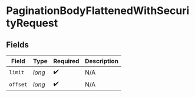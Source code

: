 # PaginationBodyFlattenedWithSecurityRequest


## Fields

| Field              | Type               | Required           | Description        |
| ------------------ | ------------------ | ------------------ | ------------------ |
| `limit`            | *long*             | :heavy_check_mark: | N/A                |
| `offset`           | *long*             | :heavy_check_mark: | N/A                |